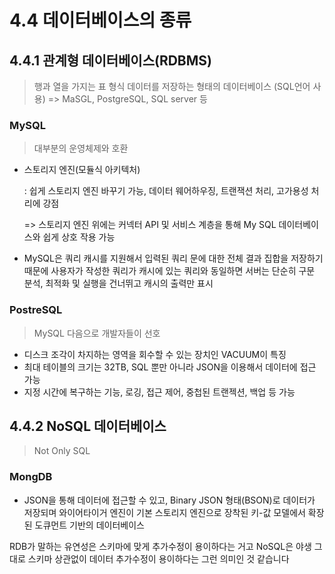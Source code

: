 # 4.4 데이터베이스의 종류



## 4.4.1 관계형 데이터베이스(RDBMS)

> 행과 열을 가지는 표 형식 데이터를 저장하는 형태의 데이터베이스 (SQL언어 사용) => MaSGL, PostgreSQL, SQL server 등



### MySQL

> 대부분의 운영체제와 호환

- 스토리지 엔진(모듈식 아키텍처)

  : 쉽게 스토리지 엔진 바꾸기 가능, 데이터 웨어하우징, 트랜잭션 처리, 고가용성 처리에 강점

  => 스토리지 엔진 위에는 커넥터 API 및 서비스 계층을 통해 My SQL 데이터베이스와 쉽게 상호 작용 가능

+ MySQL은 쿼리 캐시를 지원해서 입력된 쿼리 문에 대한 전체 결과 집합을 저장하기 때문에 사용자가 작성한 쿼리가 캐시에 있는 쿼리와 동일하면 서버는 단순히 구문 분석, 최적화 및 실행을 건너뛰고 캐시의 출력만 표시



### PostreSQL

> MySQL 다음으로 개발자들이 선호

- 디스크 조각이 차지하는 영역을 회수할 수 있는 장치인 VACUUM이 특징
- 최대 테이블의 크기는 32TB, SQL 뿐만 아니라 JSON을 이용해서 데이터에 접근 가능
- 지정 시간에 복구하는 기능, 로깅, 접근 제어, 중첩된 트랜젝션, 백업 등 가능



## 4.4.2 NoSQL 데이터베이스

> Not Only SQL





### MongDB

- JSON을 통해 데이터에 접근할 수 있고, Binary JSON 형태(BSON)로 데이터가 저장되며 와이어타이거 엔진이 기본 스토리지 엔진으로 장착된 키-값 모델에서 확장된 도큐먼트 기반의 데이터베이스





RDB가 말하는 유연성은 스키마에 맞게 추가수정이 용이하다는 거고 NoSQL은 야생 그대로 스키마 상관없이 데이터 추가수정이 용이하다는 그런 의미인 것 같습니다